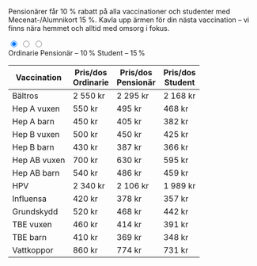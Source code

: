<!-- 3. PRICE SECTION -->
<section class="price-section">
<p>Pension&auml;rer f&aring;r 10 % rabatt p&aring; alla vaccinationer och studenter med Mecenat-/Alumnikort 15 %. Kavla upp &auml;rmen f&ouml;r din n&auml;sta vaccination &ndash; vi finns n&auml;ra hemmet och alltid med omsorg i fokus.</p>
<div class="price-toggles"><input id="v-ord" class="price-toggle-input visually-hidden" checked="checked" name="price-view" type="radio" /> <input id="v-pen" class="price-toggle-input visually-hidden" name="price-view" type="radio" /> <input id="v-stu" class="price-toggle-input visually-hidden" name="price-view" type="radio" />
<div class="price-toggle-labels"><label class="price-toggle-label" for="v-ord">Ordinarie</label> <label class="price-toggle-label" for="v-pen">Pension&auml;r &ndash; 10&thinsp;%</label> <label class="price-toggle-label" for="v-stu">Student &ndash; 15&thinsp;%</label></div>
</div>
<table class="price-table">
<thead>
<tr>
<th class="price-vaccine">Vaccination</th>
<th class="price-col ord">Pris/dos<br />Ordinarie</th>
<th class="price-col pen">Pris/dos<br />Pension&auml;r</th>
<th class="price-col stu">Pris/dos<br />Student</th>
</tr>
</thead>
<tbody>
<tr>
<td class="price-vaccine">B&auml;ltros</td>
<td class="price-val ord">2 550 kr</td>
<td class="price-val pen">2 295 kr</td>
<td class="price-val stu">2 168 kr</td>
</tr>
<tr>
<td class="price-vaccine">Hep A vuxen</td>
<td class="price-val ord">550 kr</td>
<td class="price-val pen">495 kr</td>
<td class="price-val stu">468 kr</td>
</tr>
<tr>
<td class="price-vaccine">Hep A barn</td>
<td class="price-val ord">450 kr</td>
<td class="price-val pen">405 kr</td>
<td class="price-val stu">382 kr</td>
</tr>
<tr>
<td class="price-vaccine">Hep B vuxen</td>
<td class="price-val ord">500 kr</td>
<td class="price-val pen">450 kr</td>
<td class="price-val stu">425 kr</td>
</tr>
<tr>
<td class="price-vaccine">Hep B barn</td>
<td class="price-val ord">430 kr</td>
<td class="price-val pen">387 kr</td>
<td class="price-val stu">366 kr</td>
</tr>
<tr>
<td class="price-vaccine">Hep AB vuxen</td>
<td class="price-val ord">700 kr</td>
<td class="price-val pen">630 kr</td>
<td class="price-val stu">595 kr</td>
</tr>
<tr>
<td class="price-vaccine">Hep AB barn</td>
<td class="price-val ord">540 kr</td>
<td class="price-val pen">486 kr</td>
<td class="price-val stu">459 kr</td>
</tr>
<tr>
<td class="price-vaccine">HPV</td>
<td class="price-val ord">2 340 kr</td>
<td class="price-val pen">2 106 kr</td>
<td class="price-val stu">1 989 kr</td>
</tr>
<tr>
<td class="price-vaccine">Influensa</td>
<td class="price-val ord">420 kr</td>
<td class="price-val pen">378 kr</td>
<td class="price-val stu">357 kr</td>
</tr>
<tr>
<td class="price-vaccine">Grundskydd</td>
<td class="price-val ord">520 kr</td>
<td class="price-val pen">468 kr</td>
<td class="price-val stu">442 kr</td>
</tr>
<tr>
<td class="price-vaccine">TBE vuxen</td>
<td class="price-val ord">460 kr</td>
<td class="price-val pen">414 kr</td>
<td class="price-val stu">391 kr</td>
</tr>
<tr>
<td class="price-vaccine">TBE barn</td>
<td class="price-val ord">410 kr</td>
<td class="price-val pen">369 kr</td>
<td class="price-val stu">348 kr</td>
</tr>
<tr>
<td class="price-vaccine">Vattkoppor</td>
<td class="price-val ord">860 kr</td>
<td class="price-val pen">774 kr</td>
<td class="price-val stu">731 kr</td>
</tr>
</tbody>
</table>
</section>